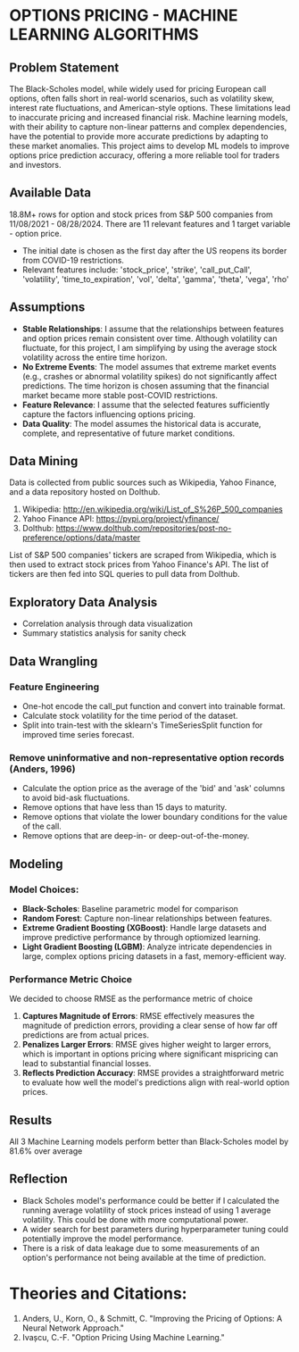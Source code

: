 # OPTIONS PRICING - MACHINE LEARNING ALGORITHMS

## Problem Statement

The Black-Scholes model, while widely used for pricing European call options, often falls short in real-world scenarios, such as volatility skew, interest rate fluctuations, and American-style options. These limitations lead to inaccurate pricing and increased financial risk. Machine learning models, with their ability to capture non-linear patterns and complex dependencies, have the potential to provide more accurate predictions by adapting to these market anomalies. This project aims to develop ML models to improve options price prediction accuracy, offering a more reliable tool for traders and investors.

## Available Data

18.8M+ rows for option and stock prices from S&P 500 companies from 11/08/2021 - 08/28/2024. There are 11 relevant features and 1 target variable - option price.

- The initial date is chosen as the first day after the US reopens its border from COVID-19 restrictions.
- Relevant features include: 'stock_price', 'strike', 'call_put_Call', 'volatility', 'time_to_expiration', 'vol', 'delta', 'gamma', 'theta', 'vega', 'rho'

## Assumptions
- **Stable Relationships**: I assume that the relationships between features and option prices remain consistent over time. Although volatility can fluctuate, for this project, I am simplifying by using the average stock volatility across the entire time horizon.
- **No Extreme Events**: The model assumes that extreme market events (e.g., crashes or abnormal volatility spikes) do not significantly affect predictions. The time horizon is chosen assuming that the financial market became more stable post-COVID restrictions.
- **Feature Relevance**: I assume that the selected features sufficiently capture the factors influencing options pricing.
- **Data Quality**: The model assumes the historical data is accurate, complete, and representative of future market conditions.

## Data Mining

Data is collected from public sources such as Wikipedia, Yahoo Finance, and a data repository hosted on Dolthub.
1. Wikipedia: http://en.wikipedia.org/wiki/List_of_S%26P_500_companies
2. Yahoo Finance API: https://pypi.org/project/yfinance/
3. Dolthub: https://www.dolthub.com/repositories/post-no-preference/options/data/master

List of S&P 500 companies' tickers are scraped from Wikipedia, which is then used to extract stock prices from Yahoo Finance's API. The list of tickers are then fed into SQL queries to pull data from Dolthub.

## Exploratory Data Analysis
- Correlation analysis through data visualization
- Summary statistics analysis for sanity check

## Data Wrangling

### Feature Engineering
- One-hot encode the call_put function and convert into trainable format.
- Calculate stock volatility for the time period of the dataset.
- Split into train-test with the sklearn's TimeSeriesSplit function for improved time series forecast.
  
### Remove uninformative and non-representative option records (Anders, 1996)
- Calculate the option price as the average of the 'bid' and 'ask' columns to avoid bid-ask fluctuations.
- Remove options that have less than 15 days to maturity.
- Remove options that violate the lower boundary conditions for the value of the call.
- Remove options that are deep-in- or deep-out-of-the-money.

## Modeling

### Model Choices:
- **Black-Scholes**: Baseline parametric model for comparison
- **Random Forest**: Capture non-linear relationships between features.
- **Extreme Gradient Boosting (XGBoost)**: Handle large datasets and improve predictive performance by through optiomized learning.
- **Light Gradient Boosting (LGBM)**: Analyze intricate dependencies in large, complex options pricing datasets in a fast, memory-efficient way.

### Performance Metric Choice
We decided to choose RMSE as the performance metric of choice
1. **Captures Magnitude of Errors**: RMSE effectively measures the magnitude of prediction errors, providing a clear sense of how far off predictions are from actual prices.
2. **Penalizes Larger Errors**: RMSE gives higher weight to larger errors, which is important in options pricing where significant mispricing can lead to substantial financial losses.
3. **Reflects Prediction Accuracy**: RMSE provides a straightforward metric to evaluate how well the model's predictions align with real-world option prices.

## Results
All 3 Machine Learning models perform better than Black-Scholes model by 81.6% over average

## Reflection
- Black Scholes model's performance could be better if I calculated the running average volatility of stock prices instead of using 1 average volatility. This could be done with more computational power.
- A wider search for best parameters during hyperparameter tuning could potentially improve the model performance.
- There is a risk of data leakage due to some measurements of an option's performance not being available at the time of prediction.

# Theories and Citations:
1. Anders, U., Korn, O., & Schmitt, C. "Improving the Pricing of Options: A Neural Network Approach."
2. Ivașcu, C.-F. "Option Pricing Using Machine Learning."
